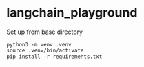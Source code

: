 # langchain_playground

Set up from base directory

```
python3 -m venv .venv
source .venv/bin/activate
pip install -r requirements.txt
```